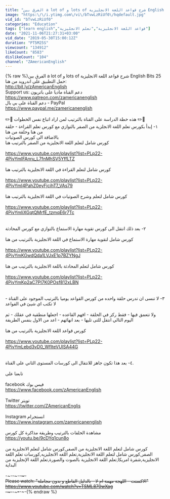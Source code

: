 ```yaml
---
title: "الفرق بين a lot of و lots of شرح قواعد اللغة الانجليزية English Bits 25"
image: "https:\/\/i.ytimg.com\/vi\/bTvwLzRiUf0\/hqdefault.jpg"
vid_id: "bTvwLzRiUf0"
categories: "Education"
tags: ["learn english","قواعد اللغة الانجليزية","تعلم الانجليزية"]
date: "2021-11-06T21:27:31+03:00"
vid_date: "2019-05-30T15:00:12Z"
duration: "PT5M25S"
viewcount: "134912"
likeCount: "8583"
dislikeCount: "104"
channel: "ZAmericanEnglish"
---
```

{% raw %}الفرق بين a lot of و lots of شرح قواعد اللغة الانجليزية English Bits 25<br />حمل التطبيق على اندرويد من هنا: <br /><a rel="nofollow" target="blank" href="http://bit.ly/zAmericanEnglish">http://bit.ly/zAmericanEnglish</a><br />Support us:  دعم القناة ماديا على باتريون<br /><a rel="nofollow" target="blank" href="https://www.patreon.com/zamericanenglish">https://www.patreon.com/zamericanenglish</a><br />دعم القناة على بي بال - PayPal <br /><a rel="nofollow" target="blank" href="https://www.paypal.me/zamericanenglish">https://www.paypal.me/zamericanenglish</a><br /><br />✏️📖 هذه خطة الدراسة على القناة بالترتيب لمن اراد اتباع نفس الخطوات ✏️📖<br />١- إبدأ بكورس تعلم اللغة الانجلزية من الصفر بالتوازي مع كورس تعلم القراءة - حلقة من هنا وحلقة من هنا<br />بالاضافة الى كورس الصوتيات<br />كورس شامل لتعلم اللغة الانجليزية من الصفر بالترتيب هنا<br /><br /><a rel="nofollow" target="blank" href="https://www.youtube.com/playlist?list=PLp22-4PivYmIFAnru_L7fnMhSV5YffLTZ">https://www.youtube.com/playlist?list=PLp22-4PivYmIFAnru_L7fnMhSV5YffLTZ</a><br /><br />كورس شامل لتعلم القراءة في اللغة الانجليزية  بالترتيب هنا<br /><br /><a rel="nofollow" target="blank" href="https://www.youtube.com/playlist?list=PLp22-4PivYmI4PahZ0eyFjcihT7_VAs79">https://www.youtube.com/playlist?list=PLp22-4PivYmI4PahZ0eyFjcihT7_VAs79</a><br /><br />كورس شامل لتعلم وشرح الصوتيات في اللغة الانجليزية بالترتيب هنا<br /><br /><a rel="nofollow" target="blank" href="https://www.youtube.com/playlist?list=PLp22-4PivYmIiXGqtQMrfE_tzmqE6r7Tc">https://www.youtube.com/playlist?list=PLp22-4PivYmIiXGqtQMrfE_tzmqE6r7Tc</a><br /><br /><br />٢- بعد ذلك انتقل الى كورس تقوية مهارة الاستماع بالتوازي مع كورس المحادثة<br /><br />كورس شامل لتقوية مهارة الاستماع في اللغة الانجليزية بالترتيب من هنا<br /><br /><a rel="nofollow" target="blank" href="https://www.youtube.com/playlist?list=PLp22-4PivYmKGwdQda1LVJxE1p7BZYNgJ">https://www.youtube.com/playlist?list=PLp22-4PivYmKGwdQda1LVJxE1p7BZYNgJ</a><br /><br />كورس شامل لتعلم المحادثة باللغة الانجليزية بالترتيب من هنا<br /><br /><a rel="nofollow" target="blank" href="https://www.youtube.com/playlist?list=PLp22-4PivYmKp2aC7PI7K0POsf812xLBN">https://www.youtube.com/playlist?list=PLp22-4PivYmKp2aC7PI7K0POsf812xLBN</a><br /><br /><br />٣- لا تنسى ان تدرس حلقة واحده من كورس القواعد يوميا بالترتيب الموجود على القناة - لا تكتب اي شيئ في القواعد<br /><br />ولا تتعمق فيها - فقط ركز في الحلقة - افهم القاعده - اجعلها منطقية في عقلك - ثم اليوم التالي انتقل للتى تليها - بعد انهائهم - اعد من الاول بنفس الطريقة<br /><br />كورس قواعد اللغة الانجليزية بالترتيب من هنا<br /><br /><a rel="nofollow" target="blank" href="https://www.youtube.com/playlist?list=PLp22-4PivYmLebd3vD0_WfIteVUlSA44G">https://www.youtube.com/playlist?list=PLp22-4PivYmLebd3vD0_WfIteVUlSA44G</a><br /><br /><br />٤- بعد هذا تكون جاهز للانتقال الى كورسات المستوى الثاني على القناة.<br /><br /> تابعنا على<br /><br />facebook  فيس بوك <br /><a rel="nofollow" target="blank" href="https://www.facebook.com/zAmericanEnglish">https://www.facebook.com/zAmericanEnglish</a><br /><br />Twitter  تويتر <br /><a rel="nofollow" target="blank" href="https://twitter.com/ZAmericanEnglis">https://twitter.com/ZAmericanEnglis</a><br /><br />Instagram  انستجرام <br /><a rel="nofollow" target="blank" href="https://www.instagram.com/zamericanenglish">https://www.instagram.com/zamericanenglish</a><br /><br />مشاهدة الحلقات بالترتيب وطريقة مذاكرة كل كورس<br /><a rel="nofollow" target="blank" href="https://youtu.be/9cDYq1cun8o">https://youtu.be/9cDYq1cun8o</a><br /><br />كورس شامل لتعلم اللغة الانجليزية من الصفر,كورس شامل لتعلم الانجليزية من الصفر,كورس شامل لتعلم اللغة الانجليزية,تعلم اللغه الانجليزيه,كورسات تعلم اللغة الانجليزية,شفرة امريكا,تعلم اللغة الانجليزية بالصوت والصورة,تعلم اللغة الإنجليزية من البداية<br /><br />-~-~~-~~~-~~-~-<br />Please watch: &quot;الاكسنت - اللهجة مهمة ام لا - بالدليل القاطع و بدون مجاملة&quot; <br /><a rel="nofollow" target="blank" href="https://www.youtube.com/watch?v=TSML870wXag">https://www.youtube.com/watch?v=TSML870wXag</a><br />-~-~~-~~~-~~-~-{% endraw %}

